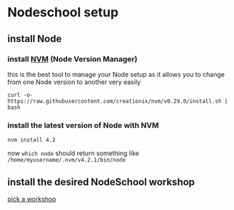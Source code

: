 # Nodeschool setup

## install Node

### install [NVM](https://github.com/creationix/nvm) (Node Version Manager)
this is the best tool to manage your Node setup as it allows you to change from one Node version to another very easily
```
curl -o- https://raw.githubusercontent.com/creationix/nvm/v0.29.0/install.sh | bash
```

### install the latest version of Node with NVM
```
nvm install 4.2
```
now `which node` should return something like `/home/myusername/.nvm/v4.2.1/bin/node`

## install the desired NodeSchool workshop

[pick a workshop](http://nodeschool.io/index.html#workshoppers)